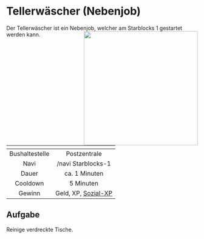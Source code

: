 # Tellerwäscher (Nebenjob)
Der Tellerwäscher ist ein Nebenjob, welcher am Starblocks 1 gestartet werden kann. <img align="right" width="300" eight="150" src="../../../assets/image/nebenjobs/Tellerwäscher.png">

| <!-- --> | <!-- --> |
| :-: | :-: |
| Bushaltestelle | Postzentrale |
| Navi | /navi Starblocks-1 |
| Dauer | ca. 1 Minuten |
| Cooldown | 5 Minuten |
| Gewinn | Geld, XP, [Sozial-XP](../../pages/skills/social.md) |

## Aufgabe
Reinige verdreckte Tische.
